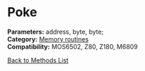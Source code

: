 # Poke

**Parameters:** address, byte, byte;  
**Category:** [Memory routines](../categories/memory_routines.md)  
**Compatibility:** MOS6502, Z80, Z180, M6809  


[Back to Methods List](../../SUMMARY.md)
